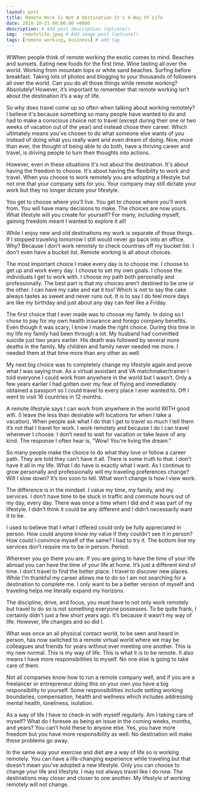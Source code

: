 ```yaml
---
layout: post
title: Remote Work Is Not A Destination It's A Way Of Life
date: 2018-10-23 00:00:00 +0000
description: # Add post description (optional)
img:  remotelife.jpeg # Add image post (optional)
tags: [remote working, business] # add tag
---
```


WWhen people think of remote working the exotic comes to mind. Beaches and sunsets. Eating new foods for the first time. Wine tasting all over the world. Working from mountain tops or white sand beaches. Surfing before breakfast. Taking lots of photos and blogging to your thousands of followers all over the world. Can you do all those things while remote working? Absolutely! However, it’s important to remember that remote working isn’t about the destination it’s a way of life.

So why does travel come up so often when talking about working remotely? I believe it's because something so many people have wanted to do and had to make a conscious choice not to travel (except during their one or two weeks of vacation out of the year) and instead chose their career. Which ultimately means you've chosen to do what someone else wants of you instead of doing what you really want and even dream of doing. Now, more than ever, the thought of being able to do both, have a thriving career and travel, is driving people to turn their thoughts into actions.

However, even in these situations it's not about the destination. It's about having the freedom to choose. It's about having the flexibility to work and travel. When you choose to work remotely you are adopting a lifestyle but not one that your company sets for you. Your company may still dictate your work but they no longer dictate your lifestyle.

You get to choose where you'll live. You get to choose where you'll work from. You will have many decisions to make. The choices are now yours. What lifestyle will you create for yourself? For many, including myself, gaining freedom meant I wanted to explore it all!

While I enjoy new and old destinations my work is separate of those things. If I stopped traveling tomorrow I still would never go back into an office. Why? Because I don’t work remotely to check countries off my bucket list. I don't even have a bucket list. Remote working is all about choices.

The most important choice I make every day is to choose me. I choose to get up and work every day. I choose to set my own goals. I choose the individuals I get to work with. I choose my path both personally and professionally. The best part is that my choices aren’t destined to be one or the other. I can have my cake and eat it too! Which is not to say the cake always tastes as sweet and never runs out. It is to say I do feel more days are like my birthday and just about any day can feel like a Friday.

The first choice that I ever made was to choose my family. In doing so I chose to pay for my own health insurance and forego company benefits. Even though it was scary, I know I made the right choice. During this time in my life my family had been through a lot. My husband had committed suicide just two years earlier. His death was followed by several more deaths in the family. My children and family never needed me more. I needed them at that time more than any other as well.

My next big choice was to completely change my lifestyle again and prove what I was saying true. As a virtual assistant and VA matchmaker/trainer I told everyone I could work from anywhere in the world but I wasn’t. Only a few years earlier I had gotten over my fear of flying and immediately obtained a passport so I could travel to every place I ever wanted to. Off I went to visit 16 countries in 12 months.

A remote lifestyle says I can work from anywhere in the world WITH good wifi. (I leave the less than desirable wifi locations for when I take a vacation). When people ask what I do that I get to travel so much I tell them it’s not that I travel for work. I work remotely and because I do I can travel whenever I choose. I don’t need to wait for vacation or take leave of any kind. The response I often hear is, "Wow! You're living the dream."

So many people make the choice to do what they love or follow a career path. They are told they can’t have it all. There is some truth to that. I don’t have it all in my life. What I do have is exactly what I want. As I continue to grow personally and professionally will my traveling preferences change? Will I slow down? It’s too soon to tell. What won’t change is how I view work.

The difference is in the mindset. I value my time, my family, and my services. I don’t have time to be stuck in traffic and commute hours out of my day, every day. There was once a time when I did and it was part of my lifestyle. I didn’t think it could be any different and I didn’t necessarily want it to be.  

I used to believe that I what I offered could only be fully appreciated in person. How could anyone know my value if they couldn’t see it in person? How could I convince myself of the same? I had to try it. The bottom line my services don’t require me to be in person. Period.

Wherever you go there you are. If you are going to have the time of your life abroad you can have the time of your life at home. It’s just a different kind of time. I don’t travel to find the better place. I travel to discover new places. While I’m thankful my career allows me to do so I am not searching for a destination to complete me. I only want to be a better version of myself and traveling helps me literally expand my horizons.

The discipline, drive, and focus, you must have to not only work remotely but travel to do so is not something everyone possesses. To be quite frank, I certainly didn't just a few short years ago. It’s because it wasn’t my way of life. However, life changes and so did I.

What was once an all physical contact world, to be seen and heard in person, has now switched to a remote virtual world where we may be colleagues and friends for years without ever meeting one another. This is my new normal. This is my way of life. This is what it is to be remote. It also means I have more responsibilities to myself. No one else is going to take care of them.

Not all companies know how to run a remote company well, and if you are a freelancer or entrepreneur doing this on your own you have a big responsibility to yourself. Some responsibilities include setting working boundaries, compensation, health and wellness which includes addressing mental health, loneliness, isolation.

As a way of life I have to check-in with myself regularly. Am I taking care of myself? What do I foresee as being an issue in the coming weeks, months, and years? You can’t hold these to anyone else. Yes, you have more freedom but you have more responsibility as well. No destination will make these problems go away.

In the same way your exercise and diet are a way of life so is working remotely. You can have a life-changing experience while traveling but that doesn't mean you've adopted a new lifestyle. Only you can choose to change your life and lifestyle. I may not always travel like I do now. The destinations may closer and closer to one another. My lifestyle of working remotely will not change.
